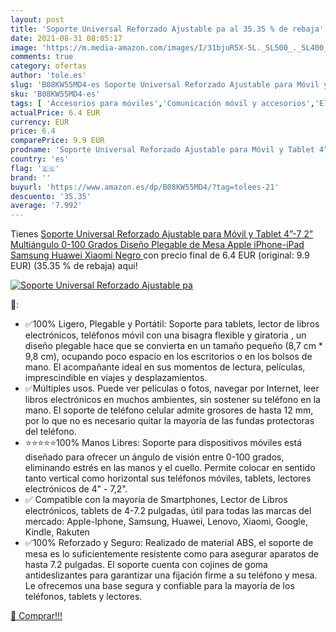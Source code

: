 ```yaml
---
layout: post
title: 'Soporte Universal Reforzado Ajustable pa al 35.35 % de rebaja'
date: 2021-08-31 08:05:17
image: 'https://m.media-amazon.com/images/I/31bjuR5X-5L._SL500_._SL400_.jpg'
comments: true
category: ofertas
author: 'tole.es'
slug: 'B08KW55MD4-es Soporte Universal Reforzado Ajustable para Móvil y Tablet...'
sku: 'B08KW55MD4-es'
tags: [ 'Accesorios para móviles','Comunicación móvil y accesorios','Electrónica','Soportes para móviles','apple', ]
actualPrice: 6.4 EUR
currency: EUR
price: 6.4
comparePrice: 9.9 EUR
prodname: 'Soporte Universal Reforzado Ajustable para Móvil y Tablet 4”-7 2” Multiángulo 0-100 Grados Diseño Plegable de Mesa Apple  iPhone-iPad  Samsung Huawei Xiaomi  Negro '
country: 'es'
flag: '🇪🇸'
brand: ''
buyurl: 'https://www.amazon.es/dp/B08KW55MD4/?tag=tolees-21'
descuento: '35.35'
average: '7.992'
---
```


Tienes [Soporte Universal Reforzado Ajustable para Móvil y Tablet 4”-7 2” Multiángulo 0-100 Grados Diseño Plegable de Mesa Apple  iPhone-iPad  Samsung Huawei Xiaomi  Negro ](https://www.amazon.es/dp/B08KW55MD4/?tag=tolees-21) con precio final de  6.4 EUR (original: 9.9 EUR) (35.35 %  de rebaja) aqui!

[![Soporte Universal Reforzado Ajustable pa](https://m.media-amazon.com/images/I/31bjuR5X-5L._SL500_._SL400_.jpg)](https://www.amazon.es/dp/B08KW55MD4/?tag=tolees-21)

🔎:

- ✅100% Ligero, Plegable y Portátil: Soporte para tablets, lector de libros electrónicos, teléfonos móvil con una bisagra flexible y giratoria , un diseño plegable hace que se convierta en un tamaño pequeño (8,7 cm * 9,8 cm), ocupando poco espacio en los escritorios o en los bolsos de mano. El acompañante ideal en sus momentos de lectura, películas, imprescindible en viajes y desplazamientos.
- ✅Múltiples usos. Puede ver películas o fotos, navegar por Internet, leer libros electrónicos en muchos ambientes, sin sostener su teléfono en la mano. El soporte de teléfono celular admite grosores de hasta 12 mm, por lo que no es necesario quitar la mayoría de las fundas protectoras del teléfono.
- ⭐️⭐️⭐️⭐️⭐️100% Manos Libres: Soporte para dispositivos móviles está diseñado para ofrecer un ángulo de visión entre 0-100 grados, eliminando estrés en las manos y el cuello. Permite colocar en sentido tanto vertical como horizontal sus teléfonos móviles, tablets, lectores electrónicos de 4" - 7,2".
- ✅ Compatible con la mayoría de Smartphones, Lector de Libros electrónicos, tablets de 4-7.2 pulgadas, útil para todas las marcas del mercado: Apple-Iphone, Samsung, Huawei, Lenovo, Xiaomi, Google, Kindle, Rakuten
- ✅100% Reforzado y Seguro: Realizado de material ABS, el soporte de mesa es lo suficientemente resistente como para asegurar aparatos de hasta 7.2 pulgadas. El soporte cuenta con cojines de goma antideslizantes para garantizar una fijación firme a su teléfono y mesa. Le ofrecemos una base segura y confiable para la mayoría de los teléfonos, tablets y lectores.

[🛒 Comprar!!!](https://www.amazon.es/dp/B08KW55MD4/?tag=tolees-21)

